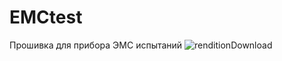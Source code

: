 # EMCtest
Прошивка для прибора ЭМС испытаний
![renditionDownload](https://user-images.githubusercontent.com/83368937/235289056-de9c7578-5832-4377-b451-2e19381b2f5b.jpg)
